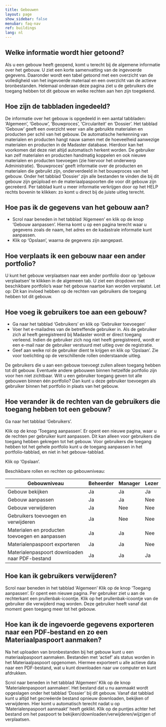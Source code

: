 ```yaml
---
title: Gebouwen
layout: page
show_sidebar: false
menubar: faq-nav
ref: buildings
lang: nl
---
```


## Welke informatie wordt hier getoond?
Als u een gebouw heeft geopend, komt u terecht bij de algemene informatie over het gebouw. U ziet een korte samenvatting van de ingevoerde gegevens. Daaronder wordt een tabel getoond met een overzicht van de volledigheid van het ingevoerde materiaal en een overzicht van de actieve bronbestanden. Helemaal onderaan deze pagina ziet u de gebruikers die toegang hebben tot dit gebouw en welke rechten aan hen zijn toegekend.

## Hoe zijn de tabbladen ingedeeld?
De informatie over het gebouw is opgedeeld in een aantal tabbladen: ‘Algemeen’, ‘Gebouw’, ‘Bouwproces’, ‘Circulariteit’ en ‘Dossier’. Het tabblad ‘Gebouw’ geeft een overzicht weer van alle gebruikte materialen en producten per schil van het gebouw. De automatische herkenning van materialen en producten hangt nauw samen met de hoeveelheid aanwezige materialen en producten in de Madaster database. Hierdoor kan het voorkomen dat deze niet altijd automatisch herkent worden. De gebruiker kan zelf materialen en producten handmatig koppelen en ook nieuwe materialen en producten toevoegen (zie hiervoor het onderwerp  Administratie). ‘Bouwproces’ geeft informatie over de producten en materialen die gebruikt zijn, onderverdeeld in het bouwproces van het gebouw. Onder het tabblad ‘Dossier’ zijn alle bestanden te vinden die bij dit gebouw zijn geüpload en de materiaalpaspoorten die voor dit gebouw zijn gecreëerd. Per tabblad kunt u meer informatie verkrijgen door op het HELP rechts bovenin te klikken: zo komt u direct bij de juiste uitleg terecht.

## Hoe pas ik de gegevens van het gebouw aan?
* Scrol naar beneden in het tabblad ‘Algemeen’ en klik op de knop ‘Gebouw aanpassen’. Hierna komt u op een pagina terecht waar u gegevens zoals de naam, het adres en de kadastrale informatie kunt aanpassen.
* Klik op ‘Opslaan’, waarna de gegevens zijn aangepast.

## Hoe verplaats ik een gebouw naar een ander portfolio?
U kunt het gebouw verplaatsen naar een ander portfolio door op ‘gebouw verplaatsen’ te klikken in de algemeen tab. U ziet een dropdown met beschikbare portfolio’s waar het gebouw naartoe kan worden verplaatst. Let op: Dit kan invloed hebben op de rechten van gebruikers die toegang hebben tot dit gebouw.

## Hoe voeg ik gebruikers toe aan een gebouw?
* Ga naar het tabblad ‘Gebruikers’ en klik op ‘Gebruiker toevoegen’
* Voer het e-mailadres van de betreffende gebruiker in. Als de gebruiker zich al heeft geregistreerd bij Madaster wordt er direct toegang verleend. Indien de gebruiker zich nog niet heeft geregistreerd, wordt er een e-mail naar de gebruiker verstuurd met uitleg over de registratie.
* Geef aan welke rol de gebruiker dient te krijgen en klik op ‘Opslaan’. Zie voor toelichting op de verschillende rollen onderstaande uitleg.

De gebruikers die u aan een gebouw toevoegt zullen alleen toegang hebben tot dit gebouw. Eventuele andere gebouwen binnen hetzelfde portfolio zijn voor hen niet zichtbaar. Wilt u een gebruiker toegang geven tot alle gebouwen binnen één portfolio? Dan kunt u deze gebruiker toevoegen als gebruiker binnen het portfolio in plaats van het gebouw.

## Hoe verander ik de rechten van de gebruikers die toegang hebben tot een gebouw?
Ga naar het tabblad ‘Gebruikers’.

Klik op de knop ‘Toegang aanpassen’. Er opent een nieuwe pagina, waar u de rechten per gebruiker kunt aanpassen. Dit kan alleen voor gebruikers die toegang hebben gekregen tot het gebouw. Voor gebruikers die toegang hebben tot het gehele portfolio kunt u de toegang aanpassen in het portfolio-tabblad, en niet in het gebouw-tabblad.

Klik op ‘Opslaan’.

Beschikbare rollen en rechten op gebouwniveau:

| Gebouwniveau                                   | Beheerder | Manager | Lezer |
|------------------------------------------------|-----------|---------|-------|
| Gebouw bekijken                                | Ja        | Ja      | Ja    |
| Gebouw aanpassen                               | Ja        | Ja      | Nee   |
| Gebouw verwijderen                             | Ja        | Nee     | Nee   |
| Gebruikers toevoegen  en verwijderen           | Ja        | Nee     | Nee   |
| Materialen en producten toevoegen en aanpassen | Ja        | Ja      | Nee   |
| Materialenpaspoort exporteren                  | Ja        | Ja      | Nee   |
| Materialenpaspoort downloaden naar PDF-bestand | Ja        | Ja      | Ja    |

## Hoe kan ik gebruikers verwijderen?
Scrol naar beneden in het tabblad ‘Algemeen’
Klik op de knop ‘Toegang aanpassen’. Er opent een nieuwe pagina. Per gebruiker ziet u aan de rechterkant een prullenbak-icoontje.
Klik op het prullenbak-icoontje van de gebruiker die verwijderd mag worden. Deze gebruiker heeft vanaf dat moment geen toegang meer tot het gebouw.

## Hoe kan ik de ingevoerde gegevens exporteren naar een PDF-bestand en zo een Materiaalpaspoort aanmaken?
Na het uploaden van bronbestanden bij het gebouw kunt u een materiaalpaspoort aanmaken. Bestanden met ‘actief’ als status worden in het Materiaalpaspoort opgenomen. Hiermee exporteert u alle actieve data naar een PDF-bestand, wat u kunt downloaden naar uw computer en kunt afdrukken.

Scrol naar beneden in het tabblad ‘Algemeen’
Klik op de knop ‘Materialenpaspoort aanmaken’. Het bestand dat u nu aanmaakt wordt opgeslagen onder het tabblad ‘Dossier’ bij dit gebouw. Vanaf dat tabblad kunt u altijd het gecreëerde bestand opnieuw downloaden, bekijken of verwijderen. Hier komt u automatisch terecht nadat u op ‘Materialenpaspoort aanmaakt’ heeft geklikt.
Klik op de puntjes achter het bestand om het paspoort te bekijken/downloaden/verwijderen/wijzigen of verplaatsen.
